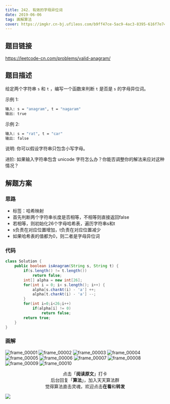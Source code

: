 ```yaml
---
title: 242. 有效的字母异位词
date: 2019-06-06
tag: 画解算法
cover: https://imgkr.cn-bj.ufileos.com/b9ff47ce-5ac9-4ac3-8395-616f7e74c54f.png
---
```


## 题目链接

https://leetcode-cn.com/problems/valid-anagram/

## 题目描述

给定两个字符串 `s` 和 `t` ，编写一个函数来判断 `t` 是否是 `s` 的字母异位词。

示例 1:

```bash
输入: s = "anagram", t = "nagaram"
输出: true
```

示例 2:

```bash
输入: s = "rat", t = "car"
输出: false
```

说明:
你可以假设字符串只包含小写字母。

进阶:
如果输入字符串包含 unicode 字符怎么办？你能否调整你的解法来应对这种情况？

## 解题方案

### 思路

- 标签：哈希映射
- 首先判断两个字符串长度是否相等，不相等则直接返回false
- 若相等，则初始化26个字母哈希表，遍历字符串s和t
- s负责在对应位置增加，t负责在对应位置减少
- 如果哈希表的值都为0，则二者是字母异位词

### 代码

```java
class Solution {
    public boolean isAnagram(String s, String t) {
        if(s.length() != t.length())
            return false;
        int[] alpha = new int[26];
        for(int i = 0; i< s.length(); i++) {
            alpha[s.charAt(i) - 'a'] ++;
            alpha[t.charAt(i) - 'a'] --;
        }
        for(int i=0;i<26;i++)
            if(alpha[i] != 0)
                return false;
        return true;
    }
}
```

### 画解

![frame_00001](https://imgkr.cn-bj.ufileos.com/c53b19e8-e695-49a6-89a5-14b6eb2d2bd1.png)
![frame_00002](https://imgkr.cn-bj.ufileos.com/1b7dfafa-d7dd-4cc4-af38-5065b45aeed7.png)
![frame_00003](https://imgkr.cn-bj.ufileos.com/f76b17dd-8966-4a32-a474-2fa8b7401a95.png)
![frame_00004](https://imgkr.cn-bj.ufileos.com/217060c3-6022-41bb-85fc-0f31517f44ab.png)
![frame_00005](https://imgkr.cn-bj.ufileos.com/f999139c-283c-499f-a735-f9e84577ae0c.png)
![frame_00006](https://imgkr.cn-bj.ufileos.com/d1b0fdd5-7719-4fa8-9ede-08e9243daacd.png)
![frame_00007](https://imgkr.cn-bj.ufileos.com/054a3c6b-9c27-4f90-ba50-7ba89b0e5225.png)
![frame_00008](https://imgkr.cn-bj.ufileos.com/fd60204a-54f4-4994-99ac-4d152f6cca25.png)
![frame_00009](https://imgkr.cn-bj.ufileos.com/d0626516-f7dc-49c0-996d-55fb1b8d9092.png)
![frame_00010](https://imgkr.cn-bj.ufileos.com/b9ff47ce-5ac9-4ac3-8395-616f7e74c54f.png)

<span style="display:block;text-align:center;">点击「<strong>阅读原文</strong>」打卡</span>
<span style="display:block;text-align:center;">后台回复「<strong>算法</strong>」，加入天天算法群</span>
<span style="display:block;text-align:center;">觉得算法直击灵魂，欢迎点击<strong>在看</strong>和<strong>转发</strong></span>

![](https://gitee.com/guanpengchn/picture/raw/master/2020-9-11/1599805100027-image.png)